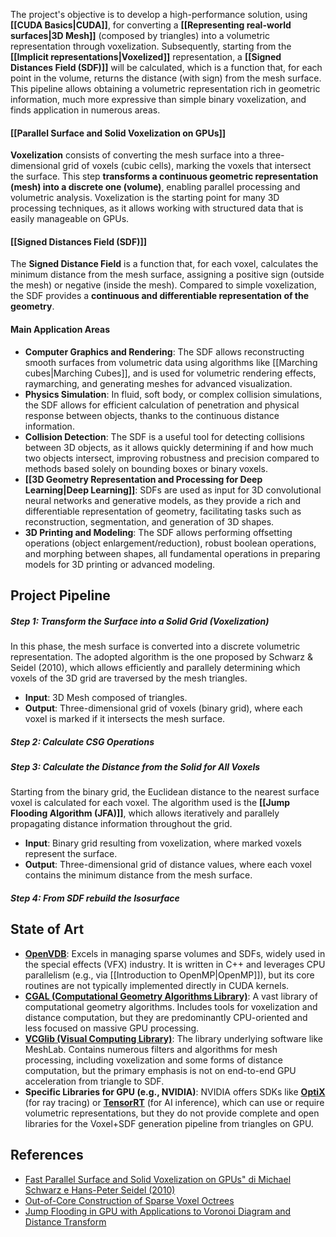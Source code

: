 The project's objective is to develop a high-performance solution, using **[[CUDA Basics|CUDA]]**, for converting a **[[Representing real-world surfaces|3D Mesh]]** (composed by triangles) into a volumetric representation through voxelization. Subsequently, starting from the **[[Implicit representations|Voxelized]]** representation, a **[[Signed Distances Field (SDF)]]** will be calculated, which is a function that, for each point in the volume, returns the distance (with sign) from the mesh surface. This pipeline allows obtaining a volumetric representation rich in geometric information, much more expressive than simple binary voxelization, and finds application in numerous areas.

#### [[Parallel Surface and Solid Voxelization on GPUs]]
**Voxelization** consists of converting the mesh surface into a three-dimensional grid of voxels (cubic cells), marking the voxels that intersect the surface. This step **transforms a continuous geometric representation (mesh) into a discrete one (volume)**, enabling parallel processing and volumetric analysis. Voxelization is the starting point for many 3D processing techniques, as it allows working with structured data that is easily manageable on GPUs.

#### [[Signed Distances Field (SDF)]]
The **Signed Distance Field** is a function that, for each voxel, calculates the minimum distance from the mesh surface, assigning a positive sign (outside the mesh) or negative (inside the mesh). Compared to simple voxelization, the SDF provides a **continuous and differentiable representation of the geometry**.

#### Main Application Areas
- **Computer Graphics and Rendering**: The SDF allows reconstructing smooth surfaces from volumetric data using algorithms like [[Marching cubes|Marching Cubes]], and is used for volumetric rendering effects, raymarching, and generating meshes for advanced visualization.
- **Physics Simulation**: In fluid, soft body, or complex collision simulations, the SDF allows for efficient calculation of penetration and physical response between objects, thanks to the continuous distance information.
- **Collision Detection**: The SDF is a useful tool for detecting collisions between 3D objects, as it allows quickly determining if and how much two objects intersect, improving robustness and precision compared to methods based solely on bounding boxes or binary voxels.
- **[[3D Geometry Representation and Processing for Deep Learning|Deep Learning]]**: SDFs are used as input for 3D convolutional neural networks and generative models, as they provide a rich and differentiable representation of geometry, facilitating tasks such as reconstruction, segmentation, and generation of 3D shapes.
- **3D Printing and Modeling**: The SDF allows performing offsetting operations (object enlargement/reduction), robust boolean operations, and morphing between shapes, all fundamental operations in preparing models for 3D printing or advanced modeling.

## Project Pipeline

##### Step 1: Transform the Surface into a Solid Grid (Voxelization)
In this phase, the mesh surface is converted into a discrete volumetric representation. The adopted algorithm is the one proposed by Schwarz & Seidel (2010), which allows efficiently and parallely determining which voxels of the 3D grid are traversed by the mesh triangles.
- **Input**: 3D Mesh composed of triangles.
- **Output**: Three-dimensional grid of voxels (binary grid), where each voxel is marked if it intersects the mesh surface.

##### Step 2: Calculate CSG Operations


##### Step 3: Calculate the Distance from the Solid for All Voxels
Starting from the binary grid, the Euclidean distance to the nearest surface voxel is calculated for each voxel. The algorithm used is the **[[Jump Flooding Algorithm (JFA)]]**, which allows iteratively and parallely propagating distance information throughout the grid.
- **Input**: Binary grid resulting from voxelization, where marked voxels represent the surface.
- **Output**: Three-dimensional grid of distance values, where each voxel contains the minimum distance from the mesh surface.

##### Step 4: From SDF rebuild the Isosurface


## State of Art
- **[OpenVDB](https://www.openvdb.org/)**: Excels in managing sparse volumes and SDFs, widely used in the special effects (VFX) industry. It is written in C++ and leverages CPU parallelism (e.g., via [[Introduction to OpenMP|OpenMP]]), but its core routines are not typically implemented directly in CUDA kernels.
- **[CGAL (Computational Geometry Algorithms Library)](https://www.cgal.org/)**: A vast library of computational geometry algorithms. Includes tools for voxelization and distance computation, but they are predominantly CPU-oriented and less focused on massive GPU processing.
- **[VCGlib (Visual Computing Library)](http://vcglib.net/)**: The library underlying software like MeshLab. Contains numerous filters and algorithms for mesh processing, including voxelization and some forms of distance computation, but the primary emphasis is not on end-to-end GPU acceleration from triangle to SDF.
- **Specific Libraries for GPU (e.g., NVIDIA)**: NVIDIA offers SDKs like **[OptiX](https://developer.nvidia.com/rtx/ray-tracing/optix)** (for ray tracing) or **[TensorRT](https://docs.nvidia.com/tensorrt/index.html)** (for AI inference), which can use or require volumetric representations, but they do not provide complete and open libraries for the Voxel+SDF generation pipeline from triangles on GPU.


## References
- [Fast Parallel Surface and Solid Voxelization on GPUs" di Michael Schwarz e Hans-Peter Seidel (2010)](https://michael-schwarz.com/research/publ/files/vox-siga10.pdf)
- [Out-of-Core Construction of Sparse Voxel Octrees](https://graphics.cs.kuleuven.be/publications/BLD14OCCSVO)
- [Jump Flooding in GPU with Applications to Voronoi Diagram and Distance Transform](https://www.comp.nus.edu.sg/~tants/jfa/i3d06.pdf)